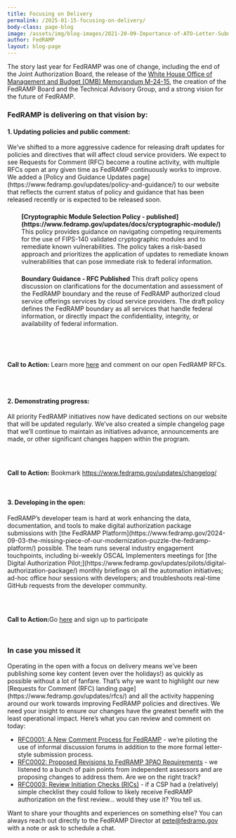 ```yaml
---
title: Focusing on Delivery 
permalink: /2025-01-15-focusing-on-delivery/
body-class: page-blog
image: /assets/img/blog-images/2021-20-09-Importance-of-ATO-Letter-Submission.png
author: FedRAMP
layout: blog-page
---
```


The story last year for FedRAMP was one of change, including the end of the Joint Authorization Board, the release of the [White House Office of Management and Budget (OMB) Memorandum M-24-15](https://www.fedramp.gov/2024-07-26-the-next-phase-of-fedramp/), the creation of the FedRAMP Board and the Technical Advisory Group, and a strong vision for the future of FedRAMP. 

<h3>FedRAMP is delivering on that vision by:</h3>
<h4>1. Updating policies and public comment:</h4> We’ve shifted to a more aggressive cadence for releasing draft updates for policies and directives that will affect cloud service providers. We expect to see Requests for Comment (RFC) become a routine activity, with multiple RFCs open at any given time as FedRAMP continuously works to improve. We added a [Policy and Guidance Updates page](https://www.fedramp.gov/updates/policy-and-guidance/) to our website that reflects the current status of policy and guidance that has been released recently or is expected to be released soon.
<p style="margin-top: 22px; margin-bottom: 0rem; padding-left:32px;">
<b>[Cryptographic Module Selection Policy - published](https://www.fedramp.gov/updates/docs/cryptographic-module/)</b>
This policy provides guidance on navigating competing requirements for the use of FIPS-140 validated cryptographic modules and to remediate known vulnerabilities. The policy takes a risk-based approach and prioritizes the application of updates to remediate known vulnerabilities that can pose immediate risk to federal information.</p>

<p style="margin-top: 22px; margin-bottom: 0rem; padding-left:32px;">
<b>Boundary Guidance  - RFC Published</b>
This draft policy opens discussion on clarifications for the documentation and assessment of the FedRAMP boundary and the reuse of FedRAMP authorized cloud service offerings services by cloud service providers. The draft policy defines the FedRAMP boundary as all services that handle federal information, or directly impact the confidentiality, integrity, or availability of federal information.</p> 

<section class="fedramp-page-container lightest-gray-bkg" style="margin-top:30px">
	<div class="grid-container " style="padding: 2rem 0" >
		<div class="full-row grid-row">
			<div class="full-col desktop:grid-col-12">
<p><b>Call to Action:</b> Learn more <a href="https://www.fedramp.gov/updates/rfcs/" target="_blank" rel="noopener noreferrer">here</a> and comment on our open FedRAMP RFCs. 
</p>
			</div>
		</div>
	</div>
</section>

<h4>2. Demonstrating progress:</h4> All priority FedRAMP initiatives now have dedicated sections on our website that will be updated regularly. We’ve also created a simple changelog page that we’ll continue to maintain as initiatives advance, announcements are made, or other significant changes happen within the program. 

<section class="fedramp-page-container lightest-gray-bkg" style="margin-top:30px">
	<div class="grid-container " style="padding: 1rem 0" >
		<div class="full-row grid-row">
			<div class="full-col desktop:grid-col-12">
<p><b>Call to Action:</b> Bookmark <a href="https://www.fedramp.gov/updates/changelog/" target="_blank" rel="noopener noreferrer">https://www.fedramp.gov/updates/changelog/</a>
</p>
			</div>
		</div>
	</div>
</section>

<h4>3. Developing in the open:</h4> FedRAMP’s developer team is hard at work enhancing the data, documentation, and tools to make digital authorization package submissions with [the FedRAMP Platform](https://www.fedramp.gov/2024-09-03-the-missing-piece-of-our-modernization-puzzle-the-fedramp-platform/) possible. The team runs several industry engagement touchpoints, including bi-weekly OSCAL Implementers meetings for [the Digital Authorization Pilot;](https://www.fedramp.gov/updates/pilots/digital-authorization-package/) monthly briefings on all the automation initiatives; ad-hoc office hour sessions with developers; and troubleshoots real-time GitHub requests from the developer community.

<section class="fedramp-page-container lightest-gray-bkg" style="margin-top:30px">
	<div class="grid-container " style="padding: 1rem 0" >
		<div class="full-row grid-row">
			<div class="full-col desktop:grid-col-12">
<p><b>Call to Action:</b>Go <a href="https://www.fedramp.gov/updates/pilots/digital-authorization-package/" target="_blank" rel="noopener noreferrer">here</a> and sign up to participate
</p>
			</div>
		</div>
	</div>
</section>

<h3>In case you missed it</h3>
Operating in the open with a focus on delivery means we’ve been publishing some key content (even over the holidays!) as quickly as possible without a lot of fanfare. That’s why we want to highlight our new [Requests for Comment (RFC) landing page](https://www.fedramp.gov/updates/rfcs/) and all the activity happening around our work towards improving FedRAMP policies and directives. We need your insight to ensure our changes have the greatest benefit with the least operational impact. Here’s what you can review and comment on today:

- [RFC0001: A New Comment Process for FedRAMP](https://www.fedramp.gov/updates/rfcs/0001/) - we’re piloting the use of informal discussion forums in addition to the more formal letter-style submission process. 
- [RFC0002: Proposed Revisions to FedRAMP 3PAO Requirements](https://www.fedramp.gov/updates/rfcs/0002/) - we listened to a bunch of pain points from independent assessors and are proposing changes to address them. Are we on the right track?
- [RFC0003: Review Initiation Checks (RICs)](https://www.fedramp.gov/updates/rfcs/0003/) - if a CSP had a (relatively) simple checklist they could follow to likely receive FedRAMP authorization on the first review… would they use it? You tell us.

Want to share your thoughts and experiences on something else? You can always reach out directly to the FedRAMP Director at [pete@fedramp.gov](mailto:pete@fedramp.gov) with a note or ask to schedule a chat.
